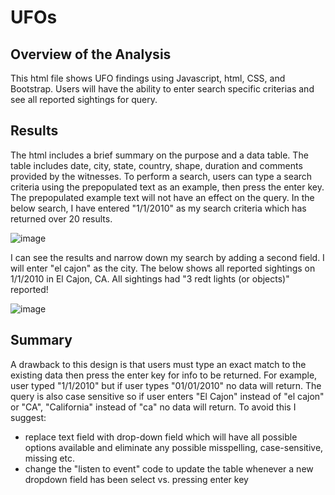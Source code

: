 # UFOs

## Overview of the Analysis
This html file shows UFO findings using Javascript, html, CSS, and Bootstrap. Users will have the ability to enter search specific criterias and see all reported sightings for query.

## Results
The html includes a brief summary on the purpose and a data table. The table includes date, city, state, country, shape, duration and comments provided by the witnesses. To perform a search, users can type a search criteria using the prepopulated text as an example, then press the enter key. The prepopulated example text will not have an effect on the query. In the below search, I have entered "1/1/2010" as my search criteria which has returned over 20 results. 

![image](https://user-images.githubusercontent.com/114771735/210470761-1c96b91c-f705-44bc-b7e6-a58493085769.png)

I can see the results and narrow down my search by adding a second field. I will enter "el cajon" as the city. The below shows all reported sightings on 1/1/2010 in El Cajon, CA. All sightings had "3 redt lights (or objects)" reported! 

![image](https://user-images.githubusercontent.com/114771735/210470984-178373f3-7538-4b02-a365-ce553d33ddfa.png)

## Summary
A drawback to this design is that users must type an exact match to the existing data then press the enter key for info to be returned. For example, user typed "1/1/2010" but if user types "01/01/2010" no data will return. The query is also case sensitive so if user enters "El Cajon" instead of "el cajon" or "CA", "California" instead of "ca" no data will return. To avoid this I suggest:

- replace text field with drop-down field which will have all possible options available and eliminate any possible misspelling, case-sensitive, missing etc. 
- change the "listen to event" code to update the table whenever a new dropdown field has been select vs. pressing enter key
